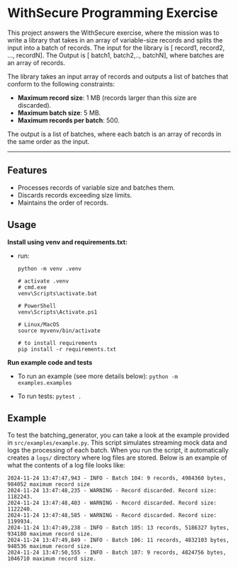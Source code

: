 # WithSecure Programming Exercise

This project answers the WithSecure exercise, where the mission was to write a library that takes in an array of variable-size records and splits the input into a batch of records. The input for the library is [ record1, record2, ..., recordN]. The Output is [ batch1, batch2,.., batchN], where batches are an array of records.

The library takes an input array of records and outputs a list of batches that conform to the following constraints:

- **Maximum record size**: 1 MB (records larger than this size are discarded).
- **Maximum batch size**: 5 MB.
- **Maximum records per batch**: 500.

The output is a list of batches, where each batch is an array of records in the same order as the input.

---

## Features

- Processes records of variable size and batches them.
- Discards records exceeding size limits.
- Maintains the order of records.

## Usage

**Install using venv and requirements.txt:**

- run:

  ```
  python -m venv .venv

  # activate .venv
  # cmd.exe
  venv\Scripts\activate.bat

  # PowerShell
  venv\Scripts\Activate.ps1

  # Linux/MacOS
  source myvenv/bin/activate

  # to install requirements
  pip install -r requirements.txt
  ```

**Run example code and tests**

- To run an example (see more details below):
  `python -m examples.examples`

- To run tests:
  `pytest .`

## Example

To test the batching_generator, you can take a look at the example provided in `src/examples/example.py`. This script simulates streaming mock data and logs the processing of each batch.
When you run the script, it automatically creates a `logs/` directory where log files are stored. Below is an example of what the contents of a log file looks like:

    2024-11-24 13:47:47,943 - INFO - Batch 104: 9 records, 4984360 bytes, 984052 maximum record size
    2024-11-24 13:47:48,235 - WARNING - Record discarded. Record size: 1182243.
    2024-11-24 13:47:48,403 - WARNING - Record discarded. Record size: 1122240.
    2024-11-24 13:47:48,585 - WARNING - Record discarded. Record size: 1199934.
    2024-11-24 13:47:49,238 - INFO - Batch 105: 13 records, 5186327 bytes, 934180 maximum record size.
    2024-11-24 13:47:49,849 - INFO - Batch 106: 11 records, 4832103 bytes, 948536 maximum record size.
    2024-11-24 13:47:50,555 - INFO - Batch 107: 9 records, 4824756 bytes, 1046710 maximum record size.
